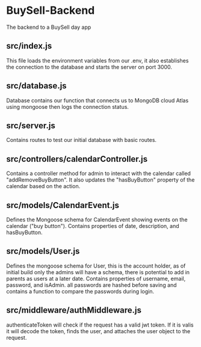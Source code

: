 # BuySell-Backend

The backend to a BuySell day app

## src/index.js

This file loads the environment variables from our .env, it also establishes the connection to the database and starts the server on port 3000.

## src/database.js

Database contains our function that connects us to MongoDB cloud Atlas using mongoose then logs the connection status.

## src/server.js

Contains routes to test our initial database with basic routes.

## src/controllers/calendarController.js

Contains a controller method for admin to interact with the calendar called "addRemoveBuyButton". It also updates the "hasBuyButton" property of the calendar based on the action.

## src/models/CalendarEvent.js

Defines the Mongoose schema for CalendarEvent showing events on the calendar ("buy button"). Contains properties of date, description, and hasBuyButton.

## src/models/User.js

Defines the mongoose schema for User, this is the account holder, as of initial build only the admins will have a schema, there is potential to add in parents as users at a later date. Contains properties of username, email, password, and isAdmin. all passwords are hashed before saving and contains a function to compare the passwords during login.

## src/middleware/authMiddleware.js

authenticateToken will check if the request has a valid jwt token. If it is valis it will decode the token, finds the user, and attaches the user object to the request.